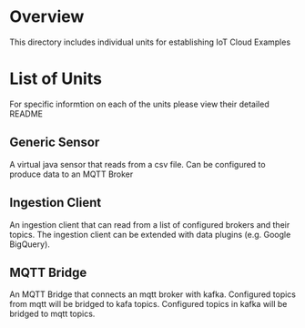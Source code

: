# Overview
This directory includes individual units for establishing IoT Cloud Examples

# List of Units
For specific informtion on each of the units please view their detailed README

## Generic Sensor
A virtual java sensor that reads from a csv file. Can be configured to produce data to an MQTT Broker

## Ingestion Client
An ingestion client that can read from a list of configured brokers and their topics. The ingestion client can be extended with 
data plugins (e.g. Google BigQuery).

## MQTT Bridge
An MQTT Bridge that connects an mqtt broker with kafka. Configured topics from mqtt will be bridged to kafa topics. Configured topics in kafka will be bridged to mqtt topics.





